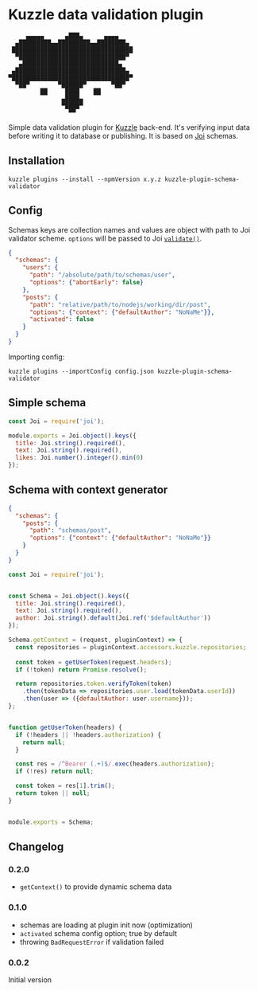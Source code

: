 # Kuzzle data validation plugin

         ▄▄▄▄▄      ▄███▄      ▄▄▄▄
      ▄█████████▄▄█████████▄▄████████▄
     ██████████████████████████████████
      ▀██████████████████████████████▀
       ▄███████████████████████████▄
     ▄███████████████████████████████▄
    ▀█████████████████████████████████▀
      ▀██▀        ▀██████▀       ▀██▀
             ██     ████    ██
                   ▄████▄
                   ▀████▀
                     ▀▀

Simple data validation plugin for [Kuzzle](http://kuzzle.io/) back-end. It's verifying input data before writing it to database or publishing. It is based on [Joi](https://github.com/hapijs/joi) schemas.

## Installation

`kuzzle plugins --install --npmVersion x.y.z kuzzle-plugin-schema-validator`


## Config

Schemas keys are collection names and values are object with path to Joi validator scheme. `options` will be passed to Joi [`validate()`](https://github.com/hapijs/joi/blob/v9.1.0/API.md#validatevalue-schema-options-callback).

```json
{
  "schemas": {
    "users": {
      "path": "/absolute/path/to/schemas/user",
      "options": {"abortEarly": false}
    },
    "posts": {
      "path": "relative/path/to/nodejs/working/dir/post",
      "options": {"context": {"defaultAuthor": "NoNaMe"}},
      "activated": false
    }
  }
}
```

Importing config:  

`kuzzle plugins --importConfig config.json kuzzle-plugin-schema-validator`

## Simple schema

```js
const Joi = require('joi');

module.exports = Joi.object().keys({
  title: Joi.string().required(),
  text: Joi.string().required(),
  likes: Joi.number().integer().min(0)
});
```

## Schema with context generator

```json
{
  "schemas": {
    "posts": {
      "path": "schemas/post",
      "options": {"context": {"defaultAuthor": "NoNaMe"}}
    }
  }
}
```

```js
const Joi = require('joi');


const Schema = Joi.object().keys({
  title: Joi.string().required(),
  text: Joi.string().required(),
  author: Joi.string().default(Joi.ref('$defaultAuthor'))
});

Schema.getContext = (request, pluginContext) => {
  const repositories = pluginContext.accessors.kuzzle.repositories;
  
  const token = getUserToken(request.headers);
  if (!token) return Promise.resolve();

  return repositories.token.verifyToken(token)
    .then(tokenData => repositories.user.load(tokenData.userId))
    .then(user => ({defaultAuthor: user.username}));
};


function getUserToken(headers) {
  if (!headers || !headers.authorization) {
    return null;
  }

  const res = /^Bearer (.+)$/.exec(headers.authorization);
  if (!res) return null;

  const token = res[1].trim();
  return token || null;
}


module.exports = Schema;
```


## Changelog

### 0.2.0

  - `getContext()` to provide dynamic schema data

### 0.1.0

  - schemas are loading at plugin init now (optimization)
  - `activated` schema config option; true by default
  - throwing `BadRequestError` if validation failed

### 0.0.2

Initial version
